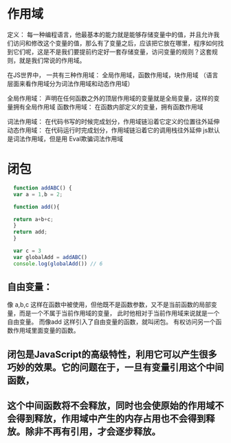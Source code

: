 # 作用域
定义： 每一种编程语言，他最基本的能力就是能够存储变量中的值，并且允许我们访问和修改这个变量的值，那么有了变量之后，应该把它放在哪里，程序如何找到它们呢，这是不是我们要提前约定好一套存储变量，访问变量的规则？这套规则，就是我们常说的作用域。

在JS世界中， 一共有三种作用域： 全局作用域，函数作用域，块作用域
（语言层面来看作用域分为词法作用域和动态作用域）

全局作用域： 声明在任何函数之外的顶层作⽤域的变量就是全局变量，这样的变量拥有全局作⽤域
函数作用域： 在函数内部定义的变量，拥有函数作⽤域


词法作⽤域： 在代码书写的时候完成划分，作⽤域链沿着它定义的位置往外延伸
动态作⽤域： 在代码运⾏时完成划分，作⽤域链沿着它的调⽤栈往外延伸
js默认是词法作用域，但是用 Eval欺骗词法作用域


# 闭包
```js
  function addABC() {
  var a = 1,b = 2;

  function add(){

  return a+b+c;
  }
  return add;
  }

  var c = 3
  var globalAdd = addABC()
  console.log(globalAdd()) // 6
```
  ## 自由变量：
  像 a,b,c 这样在函数中被使用，但他既不是函数参数，又不是当前函数的局部变量，而是一个不属于当前作用域的变量，
  此时他相对于当前作用域来说就是一个自由变量。 而像add 这样引入了自由变量的函数，就叫闭包。
有权访问另一个函数作用域里面变量的函数。

## 闭包是JavaScript的高级特性，利用它可以产生很多巧妙的效果。它的问题在于，一旦有变量引用这个中间函数，
## 这个中间函数将不会释放，同时也会使原始的作用域不会得到释放，作用域中产生的内存占用也不会得到释放。除非不再有引用，才会逐步释放。

